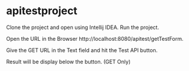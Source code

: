 # apitestproject
Clone the project and open using Intellij IDEA. Run the project. 

Open the URL in the Browser http://localhost:8080/apitest/getTestForm.

Give the GET URL in the Text field and hit the Test API button.

Result will be display below the button. (GET Only)
